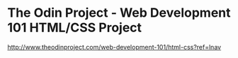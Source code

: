 # The Odin Project - Web Development 101 HTML/CSS Project
http://www.theodinproject.com/web-development-101/html-css?ref=lnav
